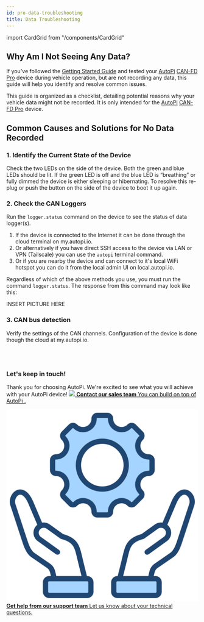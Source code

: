 ```yaml
---
id: pro-data-troubleshooting
title: Data Troubleshooting
---
```


import CardGrid from "/components/CardGrid"

## Why Am I Not Seeing Any Data? 

If you've followed the [Getting Started Guide](/getting_started/autopi_canfd_pro/index.md)
and tested your [AutoPi](https://www.autopi.io) [CAN-FD Pro](https://www.autopi.io/hardware/autopi-canfd-pro) device during vehicle operation, but are not recording any data, this guide will help you identify and resolve common issues. 

This guide is organized as a checklist, detailing potential reasons why your vehicle
data might not be recorded. It is only intended for the
[AutoPi](https://www.autopi.io) [CAN-FD Pro](https://www.autopi.io/hardware/autopi-canfd-pro) device.  

## Common Causes and Solutions for No Data Recorded

### 1. Identify the Current State of the Device

Check the two LEDs on the side of the device. Both the green and blue LEDs should be lit. If the green LED is off and the blue LED is “breathing” or fully dimmed the device is either sleeping or hibernating. To resolve this re-plug or push the button on the side of the device to boot it up again.

### 2. Check the CAN Loggers

Run the `logger.status` command on the device to see the status of data logger(s).

1. If the device is connected to the Internet it can be done through the cloud terminal on my.autopi.io.
2. Or alternatively if you have direct SSH access to the device via LAN or VPN (Tailscale) you can use the `autopi` terminal command.
3. Or if you are nearby the device and can connect to it's local WiFi hotspot you can do it from the local admin UI on local.autopi.io.

Regardless of which of the above methods you use, you must run the command `logger.status`. The response from this command may look like this:

INSERT PICTURE HERE

### 3. CAN bus detection

Verify the settings of the CAN channels. Configuration of the device is done though the cloud at my.autopi.io.

<br>
</br>

### Let's keep in touch!
Thank you for choosing AutoPi. We're excited to see what you will achieve with your AutoPi device! 
<CardGrid home>
[![](/img/shared/favicon.ico) **Contact our sales team** You can build on top of AutoPi .](https://www.autopi.io/contact/)

[![](/img/shared/support_icon.png) **Get help from our support team** Let us know about your technical questions.](https://www.autopi.io/support/)

</CardGrid>

